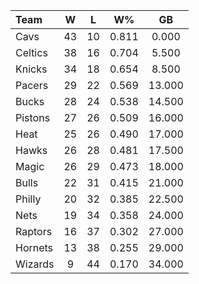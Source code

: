 | Team                             |  W  |  L  |  W%   |   GB   |
|:---------------------------------|:---:|:---:|:-----:|:------:|
| [](/r/clevelandcavs) Cavs        | 43  | 10  | 0.811 | 0.000  |
| [](/r/bostonceltics) Celtics     | 38  | 16  | 0.704 | 5.500  |
| [](/r/nyknicks) Knicks           | 34  | 18  | 0.654 | 8.500  |
| [](/r/pacers) Pacers             | 29  | 22  | 0.569 | 13.000 |
| [](/r/mkebucks) Bucks            | 28  | 24  | 0.538 | 14.500 |
| [](/r/detroitpistons) Pistons    | 27  | 26  | 0.509 | 16.000 |
| [](/r/heat) Heat                 | 25  | 26  | 0.490 | 17.000 |
| [](/r/atlantahawks) Hawks        | 26  | 28  | 0.481 | 17.500 |
| [](/r/orlandomagic) Magic        | 26  | 29  | 0.473 | 18.000 |
| [](/r/chicagobulls) Bulls        | 22  | 31  | 0.415 | 21.000 |
| [](/r/sixers) Philly             | 20  | 32  | 0.385 | 22.500 |
| [](/r/gonets) Nets               | 19  | 34  | 0.358 | 24.000 |
| [](/r/torontoraptors) Raptors    | 16  | 37  | 0.302 | 27.000 |
| [](/r/charlottehornets) Hornets  | 13  | 38  | 0.255 | 29.000 |
| [](/r/washingtonwizards) Wizards |  9  | 44  | 0.170 | 34.000 |